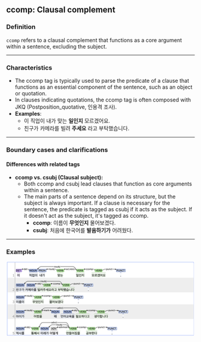 ## ccomp: Clausal complement

### Definition
`ccomp` refers to a clausal complement that functions as a core argument within a sentence, excluding the subject.

---

### Characteristics
- The ccomp tag is typically used to parse the predicate of a clause that functions as an essential component of the sentence, such as an object or quotation.
- In clauses indicating quotations, the ccomp tag is often composed with JKQ (Postposition_quotative, 인용격 조사).
- **Examples**:
    - 이 직업이 내가 맞는 **일인지** 모르겠어요.
    - 친구가 카메라를 빌려 **주세요** 라고 부탁했습니다.

---

### Boundary cases and clarifications

#### Differences with related tags
- **ccomp vs. csubj (Clausal subject):**  
    - Both ccomp and csubj lead clauses that function as core arguments within a sentence.
    - The main parts of a sentence depend on its structure, but the subject is always important. If a clause is necessary for the sentence, the predicate is tagged as csubj if it acts as the subject. If it doesn't act as the subject, it's tagged as ccomp.
        - **ccomp**: 이름이 **무엇인지** 물어보겠다.
        - **csubj**: 처음에 한국어를 **발음하기가** 어려웠다.

---

### Examples
![ccomp Example](ccomp.png)
